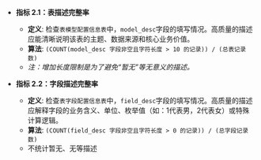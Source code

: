 -   **指标 2.1：表描述完整率**
    
    -   **定义**: 检查`表模型配置信息表`中，`model_desc`字段的填写情况。高质量的描述应能清晰说明该表的主题、数据来源和核心业务价值。
    -   **算法**: `(COUNT(model_desc 字段非空且字符长度 > 10 的记录)) / (总表记录数)`
    -   _注：增加长度限制是为了避免“暂无”等无意义的描述。_
-   **指标 2.2：字段描述完整率**
    
    -   **定义**: 检查`表字段配置信息表`中，`field_desc`字段的填写情况。高质量的描述应解释字段的业务含义、单位、枚举值（如：1代表男，2代表女）或特殊计算逻辑。
    -   **算法**: `(COUNT(field_desc 字段非空且字符长度 > 0 的记录)) / (总字段记录数)`
    - 不统计暂无、无等描述
<!--stackedit_data:
eyJoaXN0b3J5IjpbLTIyMjEzNTM1LC0xNzU0NTUxNzQ1XX0=
-->